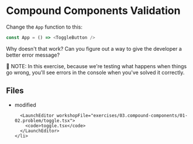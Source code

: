 # Compound Components Validation

Change the `App` function to this:

```javascript
const App = () => <ToggleButton />
```

Why doesn't that work? Can you figure out a way to give the developer a better
error message?

🚨 NOTE: In this exercise, because we're testing what happens when things go
wrong, you'll see errors in the console when you've solved it correctly.

<section id="files" className="not-prose">
  <h2>Files</h2>

  <ul>
    <li data-state="modified">
      <span>modified</span>

      <LaunchEditor workshopFile="exercises/03.compound-components/01-02.problem/toggle.tsx">
        <code>toggle.tsx</code>
      </LaunchEditor>
    </li>

  </ul>
</section>
